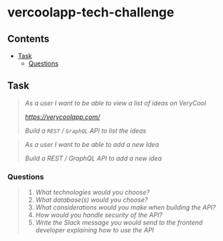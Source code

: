 # vercoolapp-tech-challenge

## Contents
- [Task](#task)
  - [Questions](#questions)

## Task

>_As a user I want to be able to view a list of ideas on VeryCool_
> 
>_https://verycoolapp.com/_
> 
>_Build a `REST` / `GraphQL` API to list the ideas_

>_As a user I want to be able to add a new Idea_
> 
>_Build a REST / GraphQL API to add a new idea_

### Questions

>1. _What technologies would you choose?_
>2. _What database(s) would you choose?_
>3. _What considerations would you make when building the API?_
>4. _How would you handle security of the API?_
>5. _Write the Slack message you would send to the frontend developer explaining how to use the API_

